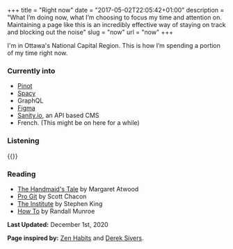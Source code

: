 +++
title = "Right now"
date = "2017-05-02T22:05:42+01:00"
description = "What I’m doing now, what I’m choosing to focus my time and attention on. Maintaining a page like this is an incredibly effective way of staying on track and blocking out the noise"
slug = "now"
url = "now"
+++

I'm in Ottawa's National Capital Region. This is how I’m spending a portion of my time right now.


### Currently into

- [Pinot](http://pinot.apache.org)
- [Spacy](https://spacy.io)
- GraphQL
- [Figma](https://www.figma.com)
- [Sanity.io](https://www.sanity.io/), an API based CMS
- French. (This might be on here for a while)

### Listening

{{<music>}}

### Reading

- [The Handmaid's Tale](https://www.goodreads.com/book/show/38447.The_Handmaid_s_Tale) by Margaret Atwood
- [Pro Git](https://www.goodreads.com/book/show/6518085-pro-git) by Scott Chacon
- [The Institute](https://www.goodreads.com/book/show/43798285-the-institute?from_choice=true) by Stephen King
- [How To](https://www.goodreads.com/book/show/43852758-how-to?from_choice=true) by Randall Munroe


**Last Updated:** December 1st, 2020

**Page inspired by:** [Zen Habits](https://zenhabits.net/now/) and [Derek Sivers](https://nownownow.com/about).
